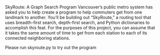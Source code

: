 SkyRoute: A Graph Search Program
Vancouver’s public metro system has asked you to help create a program to help commuters get from one landmark to another. You’ll be building out “SkyRoute,” a routing tool that uses breadth-first search, depth-first search, and Python dictionaries to accomplish this feat. For the purposes of this project, you can assume that it takes the same amount of time to get from each station to each of its connected neighboring stations.

Please run skyroute.py to try out the program